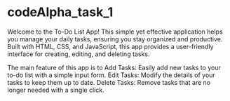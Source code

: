 # codeAlpha_task_1
Welcome to the To-Do List App! This simple yet effective application helps you manage your daily tasks, ensuring you stay organized and productive. Built with HTML, CSS, and JavaScript, this app provides a user-friendly interface for creating, editing, and deleting tasks.

The main feature of this app is to 
Add Tasks: Easily add new tasks to your to-do list with a simple input form.
Edit Tasks: Modify the details of your tasks to keep them up to date.
Delete Tasks: Remove tasks that are no longer needed with a single click.

